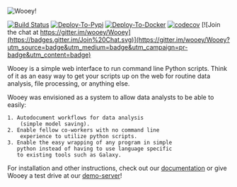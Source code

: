 ![Wooey!](wooey-banner.png)

[![Build Status](https://github.com/wooey/wooey/workflows/Build-and-Test/badge.svg)](https://github.com/wooey/wooey/actions?query=workflow%3ABuild-and-Test)
[![Deploy-To-Pypi](https://github.com/wooey/Wooey/workflows/Deploy-To-Pypi/badge.svg)](https://github.com/wooey/wooey/actions?query=workflow%3ADeploy-To-Pypi)
[![Deploy-To-Docker](https://github.com/wooey/Wooey/workflows/Deploy-To-Docker/badge.svg)](https://github.com/wooey/wooey/actions?query=workflow%3ADeploy-To-Docker)
[![codecov](https://codecov.io/gh/wooey/Wooey/branch/master/graph/badge.svg)](https://codecov.io/gh/wooey/Wooey)
[![Join the chat at https://gitter.im/wooey/Wooey](https://badges.gitter.im/Join%20Chat.svg)](https://gitter.im/wooey/Wooey?utm_source=badge&utm_medium=badge&utm_campaign=pr-badge&utm_content=badge)

Wooey is a simple web interface to run command line Python scripts. Think of it as an easy way to get your scripts up on the web for routine data analysis, file processing, or anything else.

Wooey was envisioned as a system to allow data analysts to be able to easily:
    
    1. Autodocument workflows for data analysis
        (simple model saving).
    2. Enable fellow co-workers with no command line
        experience to utilize python scripts.
    3. Enable the easy wrapping of any program in simple
       python instead of having to use language specific 
       to existing tools such as Galaxy.


For installation and other instructions, check out our [documentation](http://wooey.readthedocs.org) or give Wooey a test drive at our [demo-server](https://wooey.herokuapp.com)!
